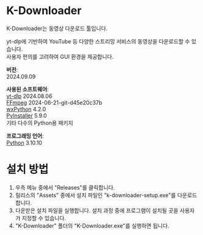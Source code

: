 # K-Downloader
<p>K-Downloader는 동영상 다운로드 툴입니다.
<p>yt-dlp에 기반하여 YouTube 등 다양한 스트리밍 서비스의 동영상을 다운로드할 수 있습니다.
<br>사용자 편의를 고려하여 GUI 환경을 제공합니다.

<p><strong>버전</strong>: 
<br>2024.09.09
<p><strong>사용된 소프트웨어</strong>: 
<br><a href="https://github.com/yt-dlp/yt-dlp">yt-dlp</a> 2024.08.06
<br><a href="https://www.ffmpeg.org/">FFmpeg</a> 2024-06-21-git-d45e20c37b
<br><a href="https://wxpython.org/">wxPython</a> 4.2.0
<br><a href="https://pyinstaller.org/">PyInstaller</a> 5.9.0  
<br>기타 다수의 Python용 패키지
<p><strong>프로그래밍 언어</strong>:
<br><a href="https://www.python.org/">Python</a> 3.10.10

# 설치 방법
<ol>
  <li>우측 메뉴 중에서 "Releases"를 클릭합니다.</li>
  <li>릴리스의 "Assets" 중에서 설치 파일인 "k-downloader-setup.exe"를 다운로드합니다.</li>
  <li>다운받은 설치 파일을 실행합니다. 설치 과정 중에 프로그램이 설치될 곳을 사용자가 지정할 수 있습니다.</li>
  <li>"K-Downloader" 폴더의 "K-Downloader.exe"를 실행하면 됩니다.</li>
</ol>
